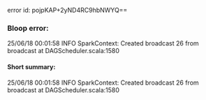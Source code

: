 error id: pojpKAP+2yND4RC9hbNWYQ==
### Bloop error:

25/06/18 00:01:58 INFO SparkContext: Created broadcast 26 from broadcast at DAGScheduler.scala:1580
#### Short summary: 

25/06/18 00:01:58 INFO SparkContext: Created broadcast 26 from broadcast at DAGScheduler.scala:1580
